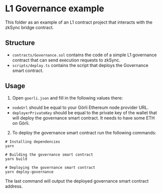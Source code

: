 # L1 Governance example

This folder as an example of an L1 contract project that interacts with the zkSync bridge contract.

## Structure

- `contracts/Governance.sol` contains the code of a simple L1 governance contract that can send execution requests to zkSync.
- `scripts/deploy.ts` contains the script that deploys the Governance smart contract.

## Usage

1. Open `goerli.json` and fill in the following values there:

- `nodeUrl` should be equal to your Görli Ethereum node provider URL.
- `deployerPrivateKey` should be equal to the private key of the wallet that will deploy the governance smart contract. It needs to have some ETH on Görli.

2. To deploy the governance smart contract run the following commands:

```
# Installing dependencies
yarn

# Building the governance smart contract
yarn build

# Deploying the governance smart contract
yarn deploy-governance
```

The last command will output the deployed governance smart contract address. 
